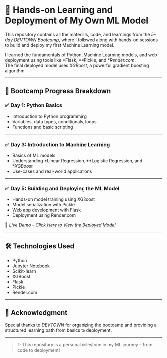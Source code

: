 # 🚀 Hands-on Learning and Deployment of My Own ML Model

This repository contains all the materials, code, and learnings from the *5-day DEVTOWN Bootcamp*, where I followed along with hands-on sessions to build and deploy my first Machine Learning model.  

I learned the fundamentals of Python, Machine Learning models, and web deployment using tools like *Flask, **Pickle, and **Render.com*.  
The final deployed model uses *XGBoost*, a powerful gradient boosting algorithm.

---

## 📅 Bootcamp Progress Breakdown

### ✅ Day 1: Python Basics
- Introduction to Python programming
- Variables, data types, conditionals, loops
- Functions and basic scripting

---

### ✅ Day 3: Introduction to Machine Learning
- Basics of ML models
- Understanding *Linear Regression, **Logistic Regression, and **XGBoost*
- Use-cases and real-world applications

---

### ✅ Day 5: Building and Deploying the ML Model
- Hands-on model training using XGBoost
- Model serialization with Pickle
- Web app development with Flask
- Deployment using Render.com

🔗 *[Live Demo – Click Here to View the Deployed Model](https://botson-house-price-prediction.onrender.com)*  
<!-- Replace the # above with your actual Render or deployment link -->

---

## 🛠 Technologies Used
- Python
- Jupyter Notebook
- Scikit-learn
- XGBoost
- Flask
- Pickle
- Render.com

---

## 🙌 Acknowledgment
Special thanks to *DEVTOWN* for organizing the bootcamp and providing a structured learning path from basics to deployment.

---

> ✨ This repository is a personal milestone in my ML journey – from code to deployment!
